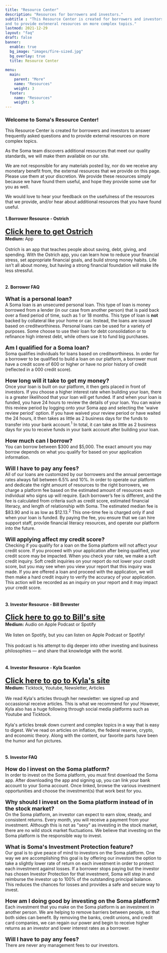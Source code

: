 ```yaml
---
title: "Resource Center"
description: "Resources for borrowers and investors."
subtitle : "This Resource Center is created for borrowers and investors to answer frequently asked questions 
and to provide exteneral resources on more complex topics."
lastmod: 2021-12-29
layout: "faq"
draft: false
banner:
  enable: true
  bg_image: "images/fire-sized.jpg"
  bg_overlay: true
  title: Resource Center
  
menu:
  main:
    parent: "More"
    name: "Resources"
    weight: 3
  footer:
    name: "Resources"
    weight: 5
---
```


### Welcome to Soma's Resource Center!

This Resource Center is created for borrowers and investors to answer frequently asked questions 
and to provide external resources on more complex topics.

As the Soma team discovers additional resources that meet our quality standards, we will make them available on our site.

We are not responsible for any materials posted by, nor do we receive any monetary benefit from, the external resources that we provide on this page. 
Please use them at your discretion. We provide these resources simply because we have found them useful, and hope they provide
some use for you as well. 

We would love to hear your feedback on the usefulness of the resources that we provide, and/or hear about additional resources that you have found useful.

#### 1.Borrower Resource - Ostrich

<font size="5"><strong><a href="https://getostrich.com/" target="_blank">Click here to get Ostrich</a></strong></font>
<br>
<strong>Medium:</strong> App
<br> <br>
Ostrich is an app that teaches people about saving, debt, giving, and spending. With the Ostrich app, you can learn how to 
reduce your financial stress, set appropriate financial goals, and build strong money habits. Life isn’t all about money, but 
having a strong financial foundation will make life less stressful.
<br> <br>

#### 2. Borrower FAQ

<font size="4"><strong>What is a personal loan?</strong></font>
<br>
A Soma loan is an unsecured personal loan. This type of loan is money borrowed from a lender (in our case from another person) that is paid back over a 
fixed period of time, such as 1 or 18 months. This type of loan is **not** backed by collateral like your home or car. Instead, the loans are issued based on creditworthiness.
Personal loans can be used for a variety of purposes. Some choose to use their loan for debt consolidation or to refinance high interest debt, while others use it to fund big purchases.
<br><br>
<font size="4"><strong>Am I qualified for a Soma loan?</strong></font>
<br>
Soma qualifies individuals for loans based on creditworthiness. In order for a borrower to be qualified to build a loan on our platform, a borrower must have a credit score of 600 or higher 
*or* have no prior history of credit (reflected in a 000 credit score).
<br><br>
<font size="4"><strong>How long will it take to get my money?</strong></font>
<br>
Once your loan is built on our platform, it then gets placed in front of investors. If you choose a higher interest rate when building your loan, there is a greater likelihood that your loan will get funded. 
If and when your loan is funded, you have 24 hours to review the details of your loan. You can waive this review period by logging onto your Soma app and selecting the 'waive review period' option. 
If you have waived your review period or have waited the 24 hours, it then takes as little as 2 business days for the funds to transfer into your bank account.<sup>1</sup>
In total, it can take as little as 2 business days for you to receive funds in your bank account after building your loan.
<br> <br>
<font size="4"><strong>How much can I borrow?</strong></font>
<br>
You can borrow between $300 and $5,000. The exact amount you may borrow depends on what you qualify for based on your application information.
<br> <br>
<font size="4"><strong>Will I have to pay any fees?</strong></font>
<br>
All of our loans are customized by our borrowers and the annual percentage rates always fall between 6.5% and 10%.
In order to operate our platform and dedicate the right amount of resources to the right borrowers, we charge a platform fee based on 
the estimated amount of resources each individual who signs up will require. Each borrower’s fee is different, and the fee is calculated from 
criteria such as credit score, estimated financial literacy, and length of relationship with Soma. The estimated median fee is $83.90 and is as low as $12.13.<sup>2</sup> 
This one-time fee is charged only if and when your loan is funded. By paying the fee, you ensure that we can hire support staff, provide financial literacy resources, and operate our platform into the future.
<br> <br>
<font size="4"><strong>Will applying affect my credit score?</strong></font>
<br>
Checking if you qualify for a loan on the Soma platform will not affect your credit score. If you proceed with your application after being qualified, your credit score may be impacted.
When you check your rate, we make a soft credit inquiry. Soft credit inquiries on your report do not lower your credit score, but you may see when you view your report that this 
inquiry was made. If you are offered a loan and proceed with the application, we will then make a hard credit inquiry to verify the accuracy of your application. This action will be recorded as an inquiry on your report and it may impact your credit score.
<br><br>

#### 3. Investor Resource - Bill Brewster
<font size="5"><strong><a href="https://www.thebusinessbrew.com/" target="_blank">Click here to go to Bill's site</a></strong></font>
<br>
<strong>Medium:</strong> Audio on Apple Podcast or Spotify
<br> <br>
We listen on Spotify, but you can listen on Apple Podcast or Spotify!
<br> <br>
This podcast is his attempt to dig deeper into other investing and business philosophies — and share that knowledge with the world.
<br> <br>

#### 4. Investor Resource - Kyla Scanlon
<font size="5"><strong><a href="https://kylascanlon.com/" target="_blank">Click here to go to Kyla's site</a></strong></font>
<br>
<strong>Medium:</strong> Ticktock, Youtube, Newsletter, Articles
<br> <br>
We read Kyla's articles through her newsletter: we signed up and occassional receive articles. This is what we recommend for you! However,
Kyla also has a huge following through social media platforms such as Youtube and Ticktock.
<br><br>
Kyla's articles break down current and complex topics in a way that is easy to digest. We've read on articles on inflation, the federal reserve,
crypto, and economic theory. Along with the content, our favorite parts have been the humor and fun pictures. 
<br><br>

#### 5. Investor FAQ

<font size="4"><strong>How do I invest on the Soma platform?</strong></font>
<br>
In order to invest on the Soma platform, you must first download the Soma app. After downloading the app and signing up, you can link your bank account
to your Soma account. Once linked, browse the various investment opportunities and choose the investment(s) that work best for you.
<br><br>
<font size="4"><strong>Why should I invest on the Soma platform instead of in the stock market?</strong></font>
<br>
On the Soma platform, an investor can expect to earn slow, steady, and consistent returns. Every month, you will receive a payment from your investment. 
Although this is not as "sexy" as investing in the stock market, there are no wild stock market fluctuations. We believe that investing on the Soma platform
is the responsible way to invest.
<br><br>
<font size="4"><strong>What is Soma's Investment Protection feature?</strong></font>
<br>
Our goal is to give peace of mind to investors on the Soma platform. One way we are accomplishing this goal is by offering our investors the option to take a slightly
lower rate of return on each investment in order to protect each investment against losses. If a borrower stops paying but the investor has chosen Investor Protection for that investment,
Soma will step in and reimburse the investor up to 100% of the outstanding principal balance. This reduces the chances for losses and provides a safe and secure way to invest.
<br> <br>
<font size="4"><strong>How am I doing good by investing on the Soma platform?</strong></font>
<br>
Each investment that you make on the Soma platform is an investment in another person. We are helping to remove barriers between people, so that both sides can benefit. By removing the
banks, credit unions, and credit card companies, we can regain our power and begin to receive higher returns as an investor and lower interest rates as a borrower. 
<br> <br>
<font size="4"><strong>Will I have to pay any fees?</strong></font>
<br>
There are never any management fees to our investors.
<br> <br>